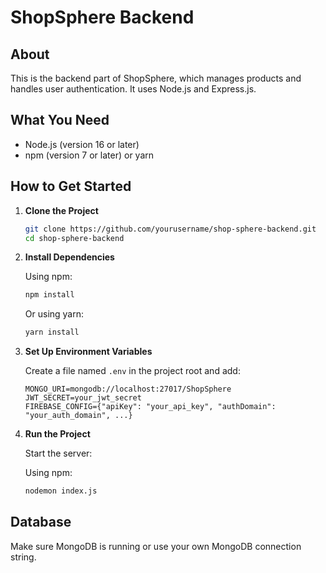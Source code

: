 # ShopSphere Backend

## About

This is the backend part of ShopSphere, which manages products and handles user authentication. It uses Node.js and Express.js.

## What You Need

- Node.js (version 16 or later)
- npm (version 7 or later) or yarn

## How to Get Started

1. **Clone the Project**

    ```bash
    git clone https://github.com/yourusername/shop-sphere-backend.git
    cd shop-sphere-backend
    ```

2. **Install Dependencies**

    Using npm:
    ```bash
    npm install
    ```

    Or using yarn:
    ```bash
    yarn install
    ```

3. **Set Up Environment Variables**

    Create a file named `.env` in the project root and add:

    ```env
    MONGO_URI=mongodb://localhost:27017/ShopSphere
    JWT_SECRET=your_jwt_secret
    FIREBASE_CONFIG={"apiKey": "your_api_key", "authDomain": "your_auth_domain", ...}
    ```

4. **Run the Project**

    Start the server:

    Using npm:
    ```bash
    nodemon index.js
    ```
## Database

Make sure MongoDB is running or use your own MongoDB connection string.